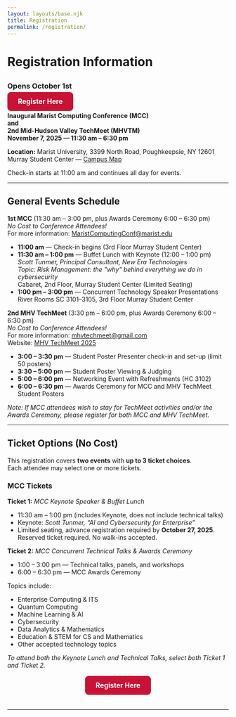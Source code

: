 ```yaml
---
layout: layouts/base.njk
title: Registration
permalink: /registration/
---
```


# Registration Information  


<p style="text-align:left; margin-top:2em;">
  <h3>Opens October 1st</h3> 
  <a href="https://www.marist.edu" 
     class="button" 
     style="background-color:#c91235; color:#fff; padding:12px 24px; text-decoration:none; border-radius:8px; font-weight:bold; font-size:1.1em;">
    Register Here
  </a>

</p>


**Inaugural Marist Computing Conference (MCC)**  
**and**  
**2nd Mid-Hudson Valley TechMeet (MHVTM)**  
**November 7, 2025 — 11:30 am – 6:30 pm**  

**Location:** Marist University, 3399 North Road, Poughkeepsie, NY 12601  
Murray Student Center — [Campus Map](https://www.marist.edu/about/map)  

Check-in starts at 11:00 am and continues all day for events.

---

## General Events Schedule

**1st MCC** (11:30 am – 3:00 pm, plus Awards Ceremony 6:00 – 6:30 pm)  
*No Cost to Conference Attendees!*  
For more information: [MaristComputingConf@marist.edu](mailto:MaristComputingConf@marist.edu)

- **11:00 am** — Check-in begins (3rd Floor Murray Student Center)  
- **11:30 am – 1:00 pm** — Buffet Lunch with Keynote (12:00 – 1:00 pm)  
  *Scott Tunmer, Principal Consultant, New Era Technologies*  
  *Topic: Risk Management: the "why" behind everything we do in cybersecurity*  
  Cabaret, 2nd Floor, Murray Student Center (Limited Seating)  
- **1:00 pm – 3:00 pm** — Concurrent Technology Speaker Presentations  
  River Rooms SC 3101–3105, 3rd Floor Murray Student Center  

**2nd MHV TechMeet** (3:30 pm – 6:00 pm, plus Awards Ceremony 6:00 – 6:30 pm)  
*No Cost to Conference Attendees!*  
For more information: [mhvtechmeet@gmail.com](mailto:mhvtechmeet@gmail.com)  
Website: [MHV TechMeet 2025](https://mhvtechmeet.wixsite.com/home/mhvtm-2025)

- **3:00 – 3:30 pm** — Student Poster Presenter check-in and set-up (limit 50 posters)  
- **3:30 – 5:00 pm** — Student Poster Viewing & Judging  
- **5:00 – 6:00 pm** — Networking Event with Refreshments (HC 3102)  
- **6:00 – 6:30 pm** — Awards Ceremony for MCC and MHV TechMeet Student Posters  

*Note: If MCC attendees wish to stay for TechMeet activities and/or the Awards Ceremony, please register for both MCC and MHV TechMeet.*

---

## Ticket Options (No Cost)

This registration covers **two events** with **up to 3 ticket choices**.  
Each attendee may select one or more tickets.

### MCC Tickets

**Ticket 1:** *MCC Keynote Speaker & Buffet Lunch*  
- 11:30 am – 1:00 pm (includes Keynote, does not include technical talks)  
- Keynote: *Scott Tunmer, “AI and Cybersecurity for Enterprise”*  
- Limited seating, advance registration required by **October 27, 2025**.  
  Reserved ticket required. No walk-ins accepted.

**Ticket 2:** *MCC Concurrent Technical Talks & Awards Ceremony*  
- 1:00 – 3:00 pm — Technical talks, panels, and workshops  
- 6:00 – 6:30 pm — MCC Awards Ceremony  

Topics include:  
- Enterprise Computing & ITS  
- Quantum Computing  
- Machine Learning & AI  
- Cybersecurity  
- Data Analytics & Mathematics  
- Education & STEM for CS and Mathematics  
- Other accepted technology topics  

*To attend both the Keynote Lunch and Technical Talks, select both Ticket 1 and Ticket 2.*

<p style="text-align:center; margin-top:2em;">
  <a href="https://www.marist.edu" 
     class="button" 
     style="background-color:#c91235; color:#fff; padding:12px 24px; text-decoration:none; border-radius:8px; font-weight:bold; font-size:1.1em;">
    Register Here
  </a>
</p>
<br>  

---

